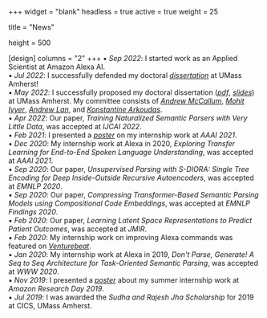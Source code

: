 +++
widget = "blank"
headless = true
active = true
weight = 25

title = "News"

height = 500

[design]
  columns = "2"
+++
:black_small_square: *Sep 2022*: I started work as an Applied Scientist at Amazon Alexa AI.  
:black_small_square: *Jul 2022*: I successfully defended my doctoral *[dissertation](https://scholarworks.umass.edu/dissertations_2/2717/)* at UMass Amherst!  
:black_small_square: *May 2022*: I successfully proposed my doctoral dissertation (*[pdf](https://subendhurongali.netlify.app/files/proposal.pdf)*, *[slides](https://subendhurongali.netlify.app/files/proposal.pptx)*) at UMass Amherst. My committee consists of *[Andrew McCallum](https://people.cs.umass.edu/~mccallum/)*, *[Mohit Iyyer](https://people.cs.umass.edu/~miyyer/)*, *[Andrew Lan](https://people.umass.edu/~andrewlan/)*, and *[Konstantine Arkoudas](https://www.linkedin.com/in/konstantine-arkoudas-23682351/)*.  
:black_small_square: *Apr 2022*: Our paper, *Training Naturalized Semantic Parsers with Very Little Data*, was accepted at *IJCAI 2022*.  
:black_small_square: *Feb 2021*: I presented a *[poster](https://subendhurongali.netlify.app/files/aaai_atat_poster.pdf)* on my internship work at *AAAI 2021*.  
:black_small_square: *Dec 2020*: My internship work at Alexa in 2020, *Exploring Transfer Learning for End-to-End Spoken Language Understanding*, was accepted at *AAAI 2021*.  
:black_small_square: *Sep 2020*: Our paper, *Unsupervised Parsing with S-DIORA: Single Tree Encoding for Deep Inside-Outside Recursive Autoencoders*, was accepted at *EMNLP 2020*.  
:black_small_square: *Sep 2020*: Our paper, *Compressing Transformer-Based Semantic Parsing Models using Compositional Code Embeddings*, was accepted at *EMNLP Findings 2020*.  
:black_small_square: *Feb 2020*: Our paper, *Learning Latent Space Representations to Predict Patient Outcomes*, was accepted at *JMIR*.  
:black_small_square: *Feb 2020*: My internship work on improving Alexa commands was featured on *[Venturebeat](https://venturebeat.com/2020/02/05/amazon-researchers-improve-alexas-ability-to-parse-commands/)*.  
:black_small_square: *Jan 2020*: My internship work at Alexa in 2019, *Don't Parse, Generate! A Seq to Seq Architecture for Task-Oriented Semantic Parsing*, was accepted at *WWW 2020*.  
:black_small_square: *Nov 2019*: I presented a *[poster](https://subendhurongali.netlify.app/files/ard_poster.pdf)* about my summer internship work at *Amazon Research Day 2019*.  
:black_small_square: *Jul 2019*: I was awarded the *Sudha and Rajesh Jha Scholarship* for 2019 at CICS, UMass Amherst.
